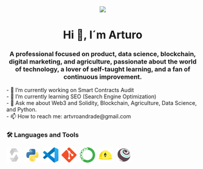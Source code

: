  <div id="header" align="center">
            <img src="https://media.giphy.com/media/L59aKIC2MFyfUfrz3n/giphy.gif" width="200" />
            <h1 align="center"> Hi 👋, I´m Arturo</h1>
            <h3 aling="center">A professional focused on product, data science, blockchain, digital marketing, and agriculture, 
                passionate about the world of technology, a lover of self-taught learning, and a fan of continuous improvement.</h3>


 <div id="header" align="left">
- 🔭 I’m currently working on Smart Contracts Audit
  <div id="header" align="left">
- 🌱 I’m currently learning SEO (Search Engine Optimization)
    <div id="header" align="left">
- 💬 Ask me about Web3 and Solidity, Blockchain, Agriculture, Data Science, and Python.
      <div id="header" align="left">
- 📫 How to reach me: artvroandrade@gmail.com

<div aling="left">
            <h3> 🛠️ Languages and Tools</h3>
        </div>
             <img src="https://github.com/vscode-icons/vscode-icons/blob/master/icons/file_type_solidity.svg" title="Solidity"
             width="40" height="40"/>&nbsp;
             <img src="https://github.com/devicons/devicon/blob/master/icons/python/python-original.svg" title="Python"
             width="40" height="40"/>&nbsp;
             <img src="https://github.com/devicons/devicon/blob/master/icons/vscode/vscode-original.svg" title="Visual Studio Code"
             width="40" height="40"/>&nbsp;
             <img src="https://github.com/devicons/devicon/blob/master/icons/git/git-original.svg" title="Git"
             width="40" height="40"/>&nbsp;
             <img src="https://github.com/devicons/devicon/blob/master/icons/anaconda/anaconda-original.svg" title="Anaconda"
             width="40" height="40"/>&nbsp;
             <img src="https://github.com/vscode-icons/vscode-icons/blob/master/icons/file_type_hardhat.svg" title="Hardhat"
             width="40" height="40"/>&nbsp;
             <img src="https://github.com/vscode-icons/vscode-icons/blob/master/icons/file_type_truffle.svg" title="Truffle"
             width="40" height="40"/>&nbsp;


